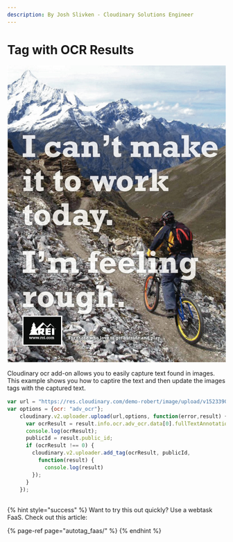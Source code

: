 ```yaml
---
description: By Josh Slivken - Cloudinary Solutions Engineer
---
```


# Tag with OCR Results



![Easily Capture Text from Images](../.gitbook/assets/ec18d5b63b46a112b486a97a9d8885d7.jpg)

Cloudinary ocr add-on allows you to easily capture text found in images.   This example shows you how to  captire the text and then update the images tags with the captured text.

```javascript
var url = "https://res.cloudinary.com/demo-robert/image/upload/v1523390181/ec18d5b63b46a112b486a97a9d8885d7.jpg";
var options = {ocr: "adv_ocr"};
    cloudinary.v2.uploader.upload(url,options, function(error,result) {
      var ocrResult = result.info.ocr.adv_ocr.data[0].fullTextAnnotation.text || 0;
      console.log(ocrResult);
      publicId = result.public_id;
      if (ocrResult !== 0) {
        cloudinary.v2.uploader.add_tag(ocrResult, publicId,
          function(result) {
            console.log(result)
        });
      }
    });
  
```

{% hint style="success" %}
Want to try this out quickly?   Use a webtask FaaS.  Check out this article:

{% page-ref page="autotag\_faas/" %}
{% endhint %}



